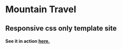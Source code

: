 # Mountain Travel

<h2>Responsive css only template site</h2>

<h4>See it in action <a href="https://mountainesque.herokuapp.com/">here.</a>

